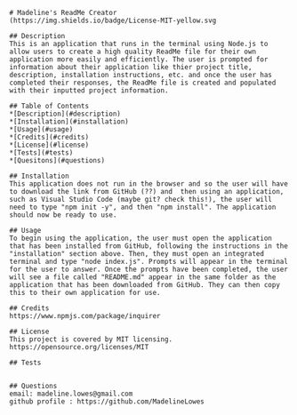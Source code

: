 
    # Madeline's ReadMe Creator
    (https://img.shields.io/badge/License-MIT-yellow.svg
  
    ## Description 
    This is an application that runs in the terminal using Node.js to allow users to create a high quality ReadMe file for their own application more easily and efficiently. The user is prompted for information about their application like thier project title, description, installation instructions, etc. and once the user has completed their responses, the ReadMe file is created and populated with their inputted project information.

    ## Table of Contents
    *[Description](#description)
    *[Installation](#installation)
    *[Usage](#usage)
    *[Credits](#credits)
    *[License](#license)
    *[Tests](#tests)
    *[Quesitons](#questions)
    
    ## Installation 
    This application does not run in the browser and so the user will have to download the link from GitHub (??) and  then using an application, such as Visual Studio Code (maybe git? check this!), the user will need to type "npm init -y", and then "npm install". The application should now be ready to use.
                
    ## Usage 
    To begin using the application, the user must open the application that has been installed from GitHub, following the instructions in the "installation" section above. Then, they must open an integrated terminal and type "node index.js". Prompts will appear in the terminal for the user to answer. Once the prompts have been completed, the user will see a file called "README.md" appear in the same folder as the application that has been downloaded from GitHub. They can then copy this to their own application for use.
                
    ## Credits 
    https://www.npmjs.com/package/inquirer
                
    ## License
    This project is covered by MIT licensing.
    https://opensource.org/licenses/MIT
    
    ## Tests 
    
    
    ## Questions
    email: madeline.lowes@gmail.com
    github profile : https://github.com/MadelineLowes
    
